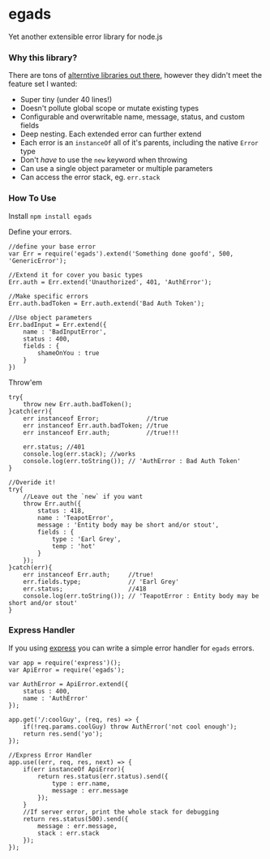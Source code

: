 # egads
Yet another extensible error library for node.js

### Why this library?
There are tons of [alterntive libraries out there](https://www.npmjs.com/search?q=extend+error), however they didn't meet the feature set I wanted:

- Super tiny (under 40 lines!)
- Doesn't pollute global scope or mutate existing types
- Configurable and overwritable name, message, status, and custom fields
- Deep nesting. Each extended error can further extend
- Each error is an `instanceOf` all of it's parents, including the native `Error` type
- Don't _have_ to use the `new` keyword when throwing
- Can use a single object parameter or multiple parameters
- Can access the error stack, eg. `err.stack`

### How To Use

Install `npm install egads`


Define your errors.
```
//define your base error
var Err = require('egads').extend('Something done goofd', 500, 'GenericError');

//Extend it for cover you basic types
Err.auth = Err.extend('Unauthorized', 401, 'AuthError');

//Make specific errors
Err.auth.badToken = Err.auth.extend('Bad Auth Token');

//Use object parameters
Err.badInput = Err.extend({
    name : 'BadInputError',
    status : 400,
    fields : {
        shameOnYou : true
    }
})
```

Throw'em
```
try{
    throw new Err.auth.badToken();
}catch(err){
    err instanceof Error;             //true
    err instanceof Err.auth.badToken; //true
    err instanceof Err.auth;          //true!!!
​
    err.status; //401
    console.log(err.stack); //works
    console.log(err.toString()); // 'AuthError : Bad Auth Token'
}

//Overide it!
try{
    //Leave out the `new` if you want
    throw Err.auth({
        status : 418,
        name : 'TeapotError',
        message : 'Entity body may be short and/or stout',
        fields : {
            type : 'Earl Grey',
            temp : 'hot'
        }
    });
}catch(err){
    err instanceof Err.auth;     //true!
    err.fields.type;             // 'Earl Grey'
​    err.status;                  //418
    console.log(err.toString()); // 'TeapotError : Entity body may be short and/or stout'
}
```




### Express Handler

If you using [express](https://expressjs.com/) you can write a simple error handler for `egads` errors.

```
var app = require('express')();
var ApiError = require('egads');

var AuthError = ApiError.extend({
    status : 400,
    name : 'AuthError'
});

app.get('/:coolGuy', (req, res) => {
    if(!req.params.coolGuy) throw AuthError('not cool enough');
    return res.send('yo');
});

//Express Error Handler
app.use((err, req, res, next) => {
    if(err instanceOf ApiError){
        return res.status(err.status).send({
            type : err.name,
            message : err.message
        });
    }
    //If server error, print the whole stack for debugging
    return res.status(500).send({
        message : err.message,
        stack : err.stack
    });
});
```

